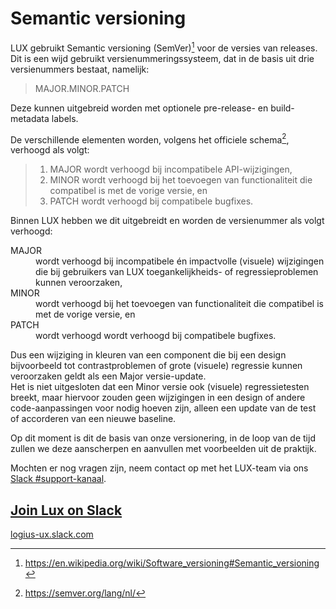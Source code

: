 # Semantic versioning

LUX gebruikt Semantic versioning (SemVer)[^1] voor de versies van releases.
Dit is een wijd gebruikt versienummeringssysteem, dat in de basis uit drie versienummers bestaat, namelijk:

> MAJOR.MINOR.PATCH

Deze kunnen uitgebreid worden met optionele pre-release- en build-metadata labels.

De verschillende elementen worden, volgens het officiele schema[^2], verhoogd als volgt:

> 1. MAJOR wordt verhoogd bij incompatibele API-wijzigingen,
> 1. MINOR wordt verhoogd bij het toevoegen van functionaliteit die compatibel is met de vorige versie, en
> 1. PATCH wordt verhoogd bij compatibele bugfixes.

Binnen LUX hebben we dit uitgebreidt en worden de versienummer als volgt verhoogd:

<dl>
<dt>MAJOR</dt>
<dd>wordt verhoogd bij incompatibele én impactvolle (visuele) wijzigingen die bij gebruikers van LUX toegankelijkheids- of regressieproblemen kunnen veroorzaken,</dd>
<dt>MINOR</dt>
<dd>wordt verhoogd bij het toevoegen van functionaliteit die compatibel is met de vorige versie, en</dd>
<dt>PATCH</dt>
<dd>wordt verhoogd wordt verhoogd bij compatibele bugfixes.</dd>
</dl>

Dus een wijziging in kleuren van een component die bij een design bijvoorbeeld tot contrastproblemen of grote (visuele) regressie kunnen veroorzaken geldt als een Major versie-update.  
Het is niet uitgesloten dat een Minor versie ook (visuele) regressietesten breekt, maar hiervoor zouden geen wijzigingen in een design of andere code-aanpassingen voor nodig hoeven zijn, alleen een update van de test of accorderen van een nieuwe baseline.

Op dit moment is dit de basis van onze versionering, in de loop van de tijd zullen we deze aanscherpen en aanvullen met voorbeelden uit de praktijk.

Mochten er nog vragen zijn, neem contact op met het LUX-team via ons [Slack #support-kanaal](https://logius-ux.slack.com/archives/C072WMXCC3H).

## [Join Lux on Slack](https://join.slack.com/t/logius-ux/shared_invite/zt-2isbt3hue-A6ksce6Qz5g~eYxez_DF5g)

[logius-ux.slack.com](https://logius-ux.slack.com/)

[^1]: <https://en.wikipedia.org/wiki/Software_versioning#Semantic_versioning>
[^2]: <https://semver.org/lang/nl/>
